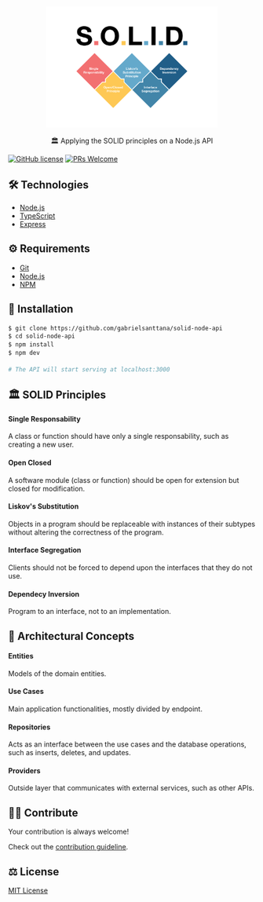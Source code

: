 <div align="center">
  <img src="./.github/solid.png" alt="solid-node-api" width="350" />
</div>

<p align="center">🏛️ Applying the SOLID principles on a Node.js API</p>

[![GitHub license](https://img.shields.io/badge/license-MIT-blue.svg)](https://github.com/gabrielsanttana/solid-node-api/blob/master/LICENSE) 
[![PRs Welcome](https://img.shields.io/badge/PRs-welcome-brightgreen.svg)](https://github.com/gabrielsanttana/solid-node-api/blob/main/CONTRIBUTING.md)

## 🛠️ Technologies

<ul>
  <li><a href="https://nodejs.org/en/docs/">Node.js</a></li>
  <li><a href="https://www.typescriptlang.org/">TypeScript</a></li>
  <li><a href="https://github.com/expressjs/express">Express</a></li>
</ul>

## ⚙️ Requirements

<ul>
  <li><a href="https://git-scm.com/">Git</a></li>
  <li><a href="https://nodejs.org/en/">Node.js</a></li>
  <li><a href="https://www.npmjs.com/">NPM</a></li>
</ul>
</ul>

## 🚀 Installation

```bash
$ git clone https://github.com/gabrielsanttana/solid-node-api
$ cd solid-node-api
$ npm install
$ npm dev

# The API will start serving at localhost:3000 
```

## 🏛️ SOLID Principles

#### Single Responsability

A class or function should have only a single responsability, such as creating a new user.

#### Open Closed

A software module (class or function) should be open for extension but closed for modification.

#### Liskov's Substitution

Objects in a program should be replaceable with instances of their subtypes without altering the correctness of the program.

#### Interface Segregation

Clients should not be forced to depend upon the interfaces that they do not use.

#### Dependecy Inversion

Program to an interface, not to an implementation.

## 🧱 Architectural Concepts

#### Entities

Models of the domain entities.

#### Use Cases

Main application functionalities, mostly divided by endpoint.

#### Repositories

Acts as an interface between the use cases and the database operations, such as inserts, deletes, and updates.

#### Providers

Outside layer that communicates with external services, such as other APIs.

## 💁🏽 Contribute

Your contribution is always welcome!

Check out the [contribution guideline](https://github.com/gabrielsanttana/solid-node-api/blob/main/CONTRIBUTING.md).

## ⚖️ License

[MIT License](https://github.com/gabrielsanttana/solid-node-api/blob/main/LICENSE)
